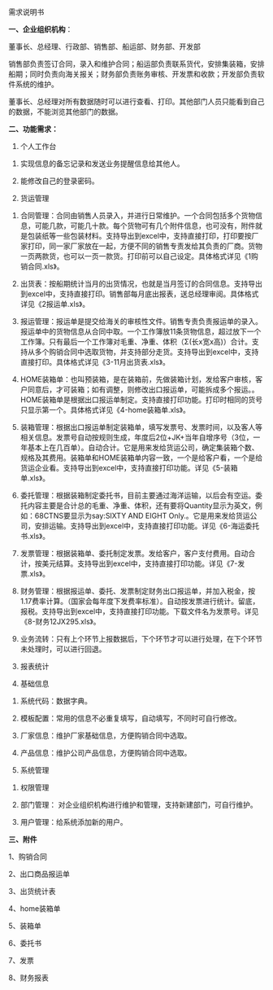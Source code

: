 需求说明书

**一、企业组织机构**：

董事长、总经理、行政部、销售部、船运部、财务部、开发部

销售部负责签订合同，录入和维护合同；船运部负责联系货代，安排集装箱，安排船期；同时负责向海关报关；财务部负责账务审核、开发票和收款；开发部负责软件系统的维护。

董事长、总经理对所有数据随时可以进行查看、打印。其他部门人员只能看到自己的数据，不能浏览其他部门的数据。

**二、功能需求：**

1.  个人工作台

1)  实现信息的备忘记录和发送业务提醒信息给其他人。

2)  能修改自己的登录密码。

2.  货运管理

1)  合同管理：合同由销售人员录入，并进行日常维护。一个合同包括多个货物信息，可能几款，可能几十款。每个货物可有几个附件信息，也可没有，附件就是包装纸等一些包装材料。支持导出到excel中，支持直接打印，打印要按厂家打印，同一家厂家放在一起，方便不同的销售专责发给其负责的厂商。货物一页两款货，也可以一页一款货。打印前可以自己设定。具体格式详见《1购销合同.xls》。

2)  出货表：按船期统计当月的出货情况，也就是当月签订的合同信息。支持导出到excel中，支持直接打印。销售部每月底出报表，送总经理审阅。具体格式详见《2报运单.xls》。

3)  报运管理：报运单是提交给海关的审核性文件。销售专责负责报运单的录入。报运单中的货物信息从合同中取。一个工作簿放11条货物信息，超过放下一个工作簿。只有最后一个工作簿对毛重、净重、体积（Σ(长x宽x高)）合计。支持从多个购销合同中选取货物，并支持部分走货。支持导出到excel中，支持直接打印。具体格式详见《3-11月出货表.xls》。

4)  HOME装箱单：也叫预装箱，是在装箱前，先做装箱计划，发给客户审核，客户同意后，才可装箱；如有调整，则修改出口报运单，可能拆成多个报运。。HOME装箱单是根据出口报运单制定。支持直接打印功能。打印时相同的货号只显示第一个。具体格式详见《4-home装箱单.xls》。

5)  装箱管理：根据出口报运单制定装箱单，填写发票号、发票时间，以及客人等相关信息。发票号自动按规则生成，年度后2位+JK+当年自增序号（3位，一年基本上在几百单）。自动合计。它是用来发给货运公司，确定集装箱个数、规格及其费用。装箱单和HOME装箱单内容一致，一个是给客户看，一个是给货运企业看。支持导出到excel中，支持直接打印功能。详见《5-装箱单.xls》。

6)  委托管理：根据装箱制定委托书，目前主要通过海洋运输，以后会有空运。委托内容主要是合计总的毛重、净重、体积，还有要将Quantity显示为英文，例如：68CTNS要显示为say:SIXTY AND EIGHT Only.。它是用来发给货运公司，安排运输。支持导出到excel中，支持直接打印功能。详见《6-海运委托书.xls》。

7)  发票管理：根据装箱单、委托制定发票。发给客户，客户支付费用。自动合计，按美元结算。支持导出到excel中，支持直接打印功能。详见《7-发票.xls》。

8)  财务管理：根据报运单、委托、发票制定财务出口报运单，并加入税金，按1.17费率计算。（国家会每年度下发费率标准）。自动按发票进行统计。留底，报税。支持导出到excel中，支持直接打印功能。下载文件名为发票号。详见《8-财务12JX295.xls》。

9)  业务流转：只有上个环节上报数据后，下个环节才可以进行处理，在下个环节未处理时，可以进行回退。

3.  报表统计

4.  基础信息

1)  系统代码：数据字典。

2)  模板配置：常用的信息不必重复填写，自动填写，不同时可自行修改。

3)  厂家信息：维护厂家基础信息，方便购销合同中选取。

4)  产品信息：维护公司产品信息，方便购销合同中选取。

5.  系统管理

1)  权限管理

2)  部门管理： 对企业组织机构进行维护和管理，支持新建部门，可自行维护。

3)  用户管理：给系统添加新的用户。

**三、附件**

1、购销合同



2、出口商品报运单



3、出货统计表



4、home装箱单



5、装箱单



6、委托书



7、发票



8、财务报表
